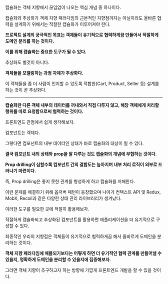 캡슐화는 객체 지향에서 끊임없이 나오는 핵심 개념 중 하나이다.

캡슐화와 추상화가 객체 지향 패러다임의 근본적인 지향점까지는 아닐지라도 올바른 협력을 설계하기 위해서는 적절한 캡슐화가 이루어져야 한다.

**프로젝트 설계의 궁극적인 목표는 객체들이 유기적으로 협력하게끔 만들어서 적절하게 도메인 분리를 하는 것이다.**

**이를 위해 캡슐화는 중요한 도구가 될 수 있다.**

추상화도 별것이 아니다.

**객체들을 모델링하는 과정 자체가 추상화다.**

이 객체들을 좀 더 사람이 인지할 수 있도록 적합한(Cart, Product, Seller 등) 설계를 하는 것이 곧 추상화다.

---

**캡슐화란 다른 객체 내부의 데이터를 꺼내와서 직접 다루지 않고, 해당 객체에게 처리할 행위를 따로 요청함으로써 협력하는 것이다.**

프론트엔드 관점에서 쉽게 생각해보자.

컴포넌트는 객체다.

그렇다면 컴포넌트의 내부 데이터인 상태가 바로 캡슐화의 대상이 될 수 있다.

**결국 컴포넌트 내의 상태와 prop을 잘 다루는 것도 캡슐화의 개념에 부합하는 것이다.**

**Prop drilling이 심할수록 컴포넌트 간의 결합도는 높아지며 내부 처리 로직이 외부로 드러나기 마련이다.**

즉, Prop drilling은 좋지 못한 관계를 형성하게 하고 캡슐화를 저해한다.

이런 문제를 해결하기 위해 옵저버 패턴이 등장했으며 나아가 컨텍스트 API 및 Redux, MobX, Recoil과 같은 다양한 상태 관리 라이브러리가 생겨났다.

이러한 도구를 필요한 곳에 적절히 활용해보자.

적절하게 캡슐화되고 추상화된 컴포넌트를 활용하면 애플리케이션을 더 유기적으로 구성할 수 있다.

최종적인 우리의 지향점은 객체들이 유기적으로 협력하게끔 해서 올바르게 도메인을 분리하는 것이다.

**객체 지향 패러다임에 매몰되기보다는 어떻게 하면 더 유기적인 협력 관계를 만들어낼 수 있을지, 명확하게 도메인을 분리할 수 있을지에 집중해보자.**

그러면 객체 지향이 추구하고자 하는 방향에 가깝게 프론트엔드 개발을 할 수 있을 것이다.
